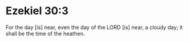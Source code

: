 # Ezekiel 30:3

For the day [is] near, even the day of the LORD [is] near, a cloudy day; it shall be the time of the heathen.